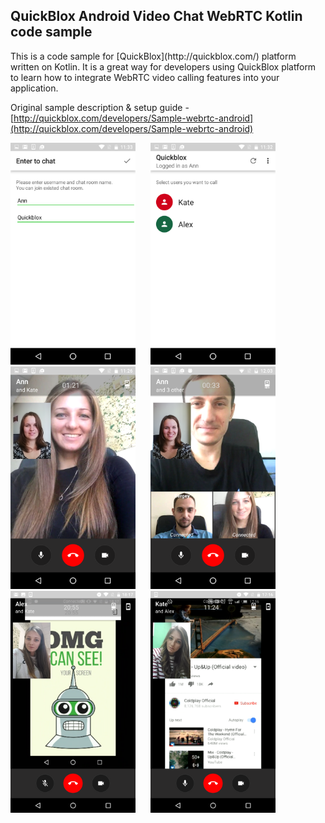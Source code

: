 <h2> QuickBlox Android Video Chat WebRTC Kotlin code sample</h2>
This is a code sample for [QuickBlox](http://quickblox.com/) platform written on Kotlin. It is a great way for developers using QuickBlox platform to learn how to integrate WebRTC video calling features into your application.

Original sample description & setup guide - [http://quickblox.com/developers/Sample-webrtc-android](http://quickblox.com/developers/Sample-webrtc-android)

<img src="screenshots/Login.png" width=200 />
&nbsp;&nbsp;&nbsp;&nbsp; <img src="screenshots/Users.png" width=200 />
&nbsp;&nbsp;&nbsp;&nbsp; <img src="screenshots/p2p.png" width=200 />
&nbsp;&nbsp;&nbsp;&nbsp; <img src="screenshots/Group.png" width=200 />
&nbsp;&nbsp;&nbsp;&nbsp; <img src="screenshots/Screenshare_picture.png" width=200 />
&nbsp;&nbsp;&nbsp;&nbsp; <img src="screenshots/Screenshare_youtube.png" width=200 />
